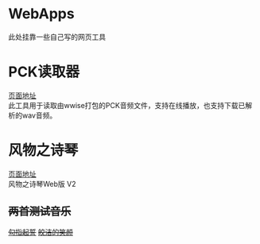 # WebApps

此处挂靠一些自己写的网页工具

# PCK读取器

[页面地址](https://system233.github.io/pck-reader)  
此工具用于读取由wwise打包的PCK音频文件，支持在线播放，也支持下载已解析的wav音频。  

# 风物之诗琴

[页面地址](https://system233.github.io/windsong)  
风物之诗琴Web版 V2
## ~~两首测试音乐~~
[~~勾指起誓~~](https://system233.github.io/windsong/gzqs.json)
[~~皎洁的笑颜~~](https://system233.github.io/windsong/sample.json)

